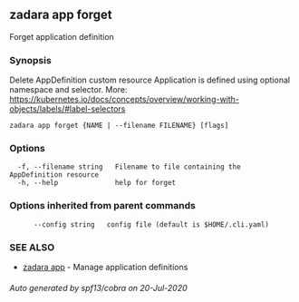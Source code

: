 ## zadara app forget

Forget application definition

### Synopsis

Delete AppDefinition custom resource
Application is defined using optional namespace and selector.
More: https://kubernetes.io/docs/concepts/overview/working-with-objects/labels/#label-selectors

```
zadara app forget {NAME | --filename FILENAME} [flags]
```

### Options

```
  -f, --filename string   Filename to file containing the AppDefinition resource
  -h, --help              help for forget
```

### Options inherited from parent commands

```
      --config string   config file (default is $HOME/.cli.yaml)
```

### SEE ALSO

* [zadara app](zadara_app.md)	 - Manage application definitions

###### Auto generated by spf13/cobra on 20-Jul-2020
